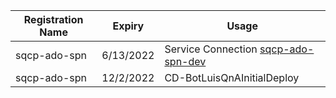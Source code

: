 
|Registration Name| Expiry | Usage |
|--|--|--|
| sqcp-ado-spn | 6/13/2022 | Service Connection [sqcp-ado-spn-dev](https://dev.azure.com/TASMUCP/TASMU%20Central%20Platform/_settings/adminservices?resourceId=a4b73e7c-6712-4ae7-a8cd-e3ff87bbdbac)|
| sqcp-ado-spn | 12/2/2022 | CD-BotLuisQnAInitialDeploy|

<Add more to the list from AAD>
